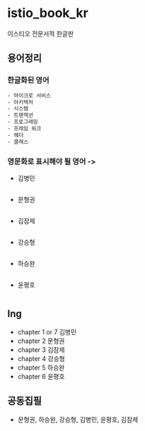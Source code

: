 # istio_book_kr

이스티오 전문서적 한글판

## 용어정리

### 한글화된 영어

```txt
- 마이크로 서비스
- 아키텍처
- 시스템
- 트랜잭션
- 프로그래밍
- 프레임 워크
- 헤더
- 클래스

```

### 영문화로 표시해야 될 영어 -> []()

- 김병민

```txt

```

- 문형권

```txt
```

- 김잠제

```txt
```

- 강승형

```txt
```

- 하승완

```txt
```

- 윤평호

```txt
```

## Ing

- chapter 1 or 7 김병민
- chapter 2 문형권
- chapter 3 김잠제
- chapter 4 강승형
- chapter 5 하승완
- chapter 6 윤평호

## 공동집필

- 문형권, 하승완, 강승형, 김병민, 윤평호, 김잠제
